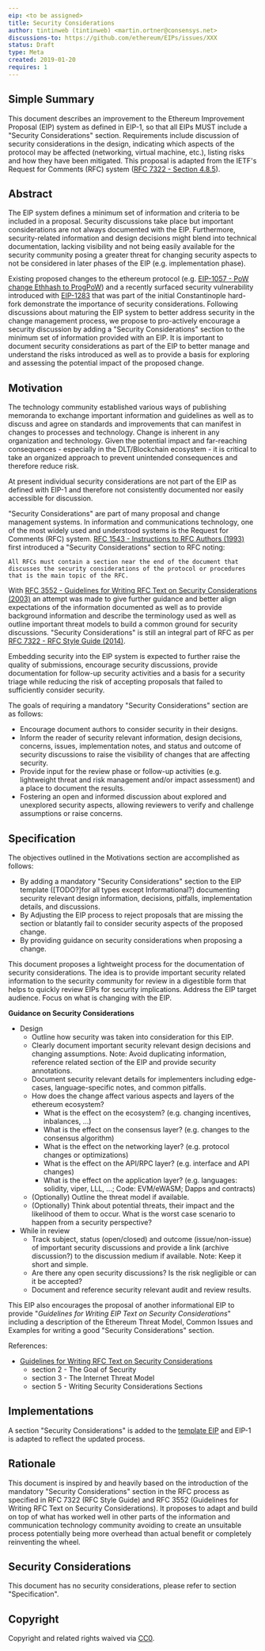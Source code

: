 ```yaml
---
eip: <to be assigned>
title: Security Considerations
author: tintinweb (tintinweb) <martin.ortner@consensys.net>
discussions-to: https://github.com/ethereum/EIPs/issues/XXX
status: Draft
type: Meta
created: 2019-01-20
requires: 1
---
```


<!--You can leave these HTML comments in your merged EIP and delete the visible duplicate text guides, they will not appear and may be helpful to refer to if you edit it again. This is the suggested template for new EIPs. Note that an EIP number will be assigned by an editor. When opening a pull request to submit your EIP, please use an abbreviated title in the filename, `eip-draft_title_abbrev.md`. The title should be 44 characters or less.-->

## Simple Summary
<!--"If you can't explain it simply, you don't understand it well enough." Provide a simplified and layman-accessible explanation of the EIP.-->

This document describes an improvement to the Ethereum Improvement Proposal (EIP) system as defined in EIP-1, so that all EIPs MUST include a "Security Considerations" section. Requirements include discussion of security considerations in the design, indicating which aspects of the protocol may be affected (networking, virtual machine, etc.), listing risks and how they have been mitigated. This proposal is adapted from the IETF's Request for Comments (RFC) system ([RFC 7322 - Section 4.8.5](https://tools.ietf.org/html/rfc7322#section-4.8.5)).

## Abstract
<!--A short (~200 word) description of the technical issue being addressed.-->

The EIP system defines a minimum set of information and criteria to be included in a proposal. Security discussions take place but important considerations are not always documented with the EIP. Furthermore, security-related information and design decisions might blend into technical documentation, lacking visibility and not being easily available for the security community posing a greater threat for changing security aspects to not be considered in later phases of the EIP (e.g. implementation phase).

Existing proposed changes to the ethereum protocol (e.g. [EIP-1057 - PoW change Ethhash to ProgPoW](https://github.com/ethereum/EIPs/blob/master/EIPS/eip-1057.md)) and a recently surfaced security vulnerability introduced with [EIP-1283](https://github.com/ethereum/EIPs/blob/master/EIPS/eip-1283.md) that was part of the initial Constantinople hard-fork demonstrate the importance of security considerations. Following discussions about maturing the EIP system to better address security in the change management process, we propose to pro-actively encourage a security discussion by adding a "Security Considerations" section to the minimum set of information provided with an EIP. It is important to document security considerations as part of the EIP to better manage and understand the risks introduced as well as to provide a basis for exploring and assessing the potential impact of the proposed change.

## Motivation
<!--The motivation is critical for EIPs that want to change the Ethereum protocol. It should clearly explain why the existing protocol specification is inadequate to address the problem that the EIP solves. EIP submissions without sufficient motivation may be rejected outright.-->

The technology community established various ways of publishing memoranda to exchange important information and guidelines as well as to discuss and agree on standards and improvements that can manifest in changes to processes and technology.
Change is inherent in any organization and technology. Given the potential impact and far-reaching consequences - especially in the DLT/Blockchain ecosystem - it is critical to take an organized approach to prevent unintended consequences and therefore reduce risk.

At present individual security considerations are not part of the EIP as defined with EIP-1 and therefore not consistently documented nor easily accessible for discussion.

"Security Considerations" are part of many proposal and change management systems. In information and communications technology, one of the most widely used and understood systems is the Request for Comments (RFC) system. [RFC 1543 - Instructions to RFC Authors (1993)](https://tools.ietf.org/html/rfc1543#section-8) first introduced a "Security Considerations" section to RFC noting:

    All RFCs must contain a section near the end of the document that
    discusses the security considerations of the protocol or procedures
    that is the main topic of the RFC.

With [RFC 3552 - Guidelines for Writing RFC Text on Security Considerations (2003)](https://tools.ietf.org/html/rfc3552) an attempt was made to give further guidance and better align expectations of the information documented as well as to provide background information and describe the terminology used as well as outline important threat models to build a common ground for security discussions. "Security Considerations" is still an integral part of RFC as per [RFC 7322 - RFC Style Guide (2014)](https://tools.ietf.org/html/rfc7322#section-4.8.5).

Embedding security into the EIP system is expected to further raise the quality of submissions, encourage security discussions, provide documentation for follow-up security activities and a basis for a security triage while reducing the risk of accepting proposals that failed to sufficiently consider security.

The goals of requiring a mandatory "Security Considerations" section are as follows:

- Encourage document authors to consider security in their designs.
- Inform the reader of security relevant information, design decisions, concerns, issues, implementation notes, and status and outcome of security discussions to raise the visibility of changes that are affecting security.
- Provide input for the review phase or follow-up activities (e.g. lightweight threat and risk management and/or impact assessment) and a place to document the results.
- Fostering an open and informed discussion about explored and unexplored security aspects, allowing reviewers to verify and challenge assumptions or raise concerns.


## Specification
<!--The technical specification should describe the syntax and semantics of any new feature. The specification should be detailed enough to allow competing, interoperable implementations for any of the current Ethereum platforms (go-ethereum, parity, cpp-ethereum, ethereumj, ethereumjs, and [others](https://github.com/ethereum/wiki/wiki/Clients)).-->

The objectives outlined in the Motivations section are accomplished as follows:

- By adding a mandatory "Security Considerations" section to the EIP template ([TODO?]for all types except Informational?) documenting security relevant design information, decisions, pitfalls, implementation details, and discussions.
- By Adjusting the EIP process to reject proposals that are missing the section or blatantly fail to consider security aspects of the proposed change.
- By providing guidance on security considerations when proposing a change.

This document proposes a lightweight process for the documentation of security considerations. The idea is to provide important security related information to the security community for review in a digestible form that helps to quickly review EIPs for security implications. Address the EIP target audience. Focus on what is changing with the EIP.

**Guidance on Security Considerations**

* Design
  * Outline how security was taken into consideration for this EIP.
  * Clearly document important security relevant design decisions and changing assumptions. Note: Avoid duplicating information, reference related section of the EIP and provide security annotations.
  * Document security relevant details for implementers including edge-cases, language-specific notes, and common pitfalls.
  * How does the change affect various aspects and layers of the ethereum ecosystem?
    * What is the effect on the ecosystem? (e.g. changing incentives, inbalances, ...)
    * What is the effect on the consensus layer? (e.g. changes to the consensus algorithm)
    * What is the effect on the networking layer? (e.g. protocol changes or optimizations)
    * What is the effect on the API/RPC layer? (e.g. interface and API changes)
    * What is the effect on the application layer? (e.g. languages: solidity, viper, LLL, ...; Code: EVM/eWASM; Dapps and contracts)
  * (Optionally) Outline the threat model if available.
  * (Optionally) Think about potential threats, their impact and the likelihood of them to occur. What is the worst case scenario to happen from a security perspective?
* While in review
  * Track subject, status (open/closed) and outcome (issue/non-issue) of important security discussions and provide a link (archive discussion?) to the discussion medium if available. Note: Keep it short and simple.
  * Are there any open security discussions? Is the risk negligible or can it be accepted?
  * Document and reference security relevant audit and review results.


This EIP also encourages the proposal of another informational EIP to provide "*Guidelines for Writing EIP Text on Security Considerations*" including a description of the Ethereum Threat Model, Common Issues and Examples for writing a good "Security Considerations" section.


References:

* [Guidelines for Writing RFC Text on Security Considerations](https://tools.ietf.org/html/rfc3552)
  * section 2 - The Goal of Security
  * section 3 - The Internet Threat Model
  * section 5 - Writing Security Considerations Sections

## Implementations
<!--The implementations must be completed before any EIP is given status "Final", but it need not be completed before the EIP is accepted. While there is merit to the approach of reaching consensus on the specification and rationale before writing code, the principle of "rough consensus and running code" is still useful when it comes to resolving many discussions of API details.-->

A section "Security Considerations" is added to the [template EIP](https://github.com/ethereum/EIPs/blob/master/eip-X.md) and EIP-1 is adapted to reflect the updated process.

## Rationale
<!--The rationale fleshes out the specification by describing what motivated the design and why particular design decisions were made. It should describe alternate designs that were considered and related work, e.g. how the feature is supported in other languages. The rationale may also provide evidence of consensus within the community, and should discuss important objections or concerns raised during discussion.-->

This document is inspired by and heavily based on the introduction of the mandatory "Security Considerations" section in the RFC process as specified in RFC 7322 (RFC Style Guide) and RFC 3552 (Guidelines for Writing RFC Text on Security Considerations). It proposes to adapt and build on top of what has worked well in other parts of the information and communication technology community avoiding to create an unsuitable process potentially being more overhead than actual benefit or completely reinventing the wheel.


## Security Considerations
<!--All EIPs must contain a section that discusses the security
    considerations relevant to the specification; see "Guidelines for
   Writing RFC Text on Security Considerations" [DRAFT EIP-XXX-THIS-EIP] for more
   information.-->

This document has no security considerations, please refer to section "Specification".


## Copyright
Copyright and related rights waived via [CC0](https://creativecommons.org/publicdomain/zero/1.0/).
